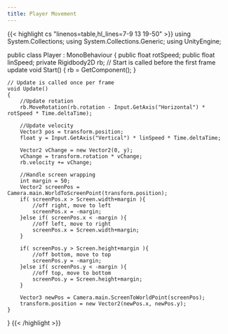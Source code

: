 ```yaml
---
title: Player Movement
---
```


{{< highlight cs "linenos=table,hl_lines=7-9 13 19-50" >}}
using System.Collections;
using System.Collections.Generic;
using UnityEngine;

public class Player : MonoBehaviour
{
    public float rotSpeed;
    public float linSpeed;
    private Rigidbody2D rb;
    // Start is called before the first frame update
    void Start()
    {
        rb = GetComponent<Rigidbody2D>();
    }

    // Update is called once per frame
    void Update()
    {
        //Update rotation
        rb.MoveRotation(rb.rotation - Input.GetAxis("Horizontal") * rotSpeed * Time.deltaTime);

        //Update velocity
        Vector3 pos = transform.position;
        float y = Input.GetAxis("Vertical") * linSpeed * Time.deltaTime;

        Vector2 vChange = new Vector2(0, y);
        vChange = transform.rotation * vChange;
        rb.velocity += vChange;

        //Handle screen wrapping
        int margin = 50;
        Vector2 screenPos = Camera.main.WorldToScreenPoint(transform.position);
        if( screenPos.x > Screen.width+margin ){
            //off right, move to left
            screenPos.x = -margin;
        }else if( screenPos.x < -margin ){
            //off left, move to right
            screenPos.x = Screen.width+margin;
        }

        if( screenPos.y > Screen.height+margin ){
            //off bottom, move to top
            screenPos.y = -margin;
        }else if( screenPos.y < -margin ){
            //off top, move to bottom
            screenPos.y = Screen.height+margin;
        }

        Vector3 newPos = Camera.main.ScreenToWorldPoint(screenPos);
        transform.position = new Vector2(newPos.x, newPos.y);
    }
}
{{< /highlight >}}